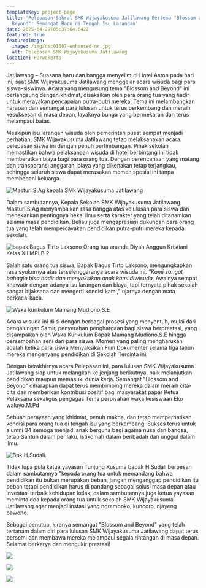 ```yaml
---
templateKey: project-page
title: 'Pelepasan Sakral SMK Wijayakusuma Jatilawang Bertema "Blossom and
  Beyond": Semangat Baru di Tengah Isu Larangan'
date: 2025-04-29T05:37:04.642Z
featured: true
featuredimage:
  image: /img/dsc01607-enhanced-nr.jpg
  alt: Pelepasan SMK Wijayakusuma Jatilawang
location: Purwokerto
---
```

Jatilawang – Suasana haru dan bangga menyelimuti Hotel Aston pada hari ini, saat SMK Wijayakusuma Jatilawang menggelar acara wisuda bagi para siswa-siswinya. Acara yang mengusung tema "Blossom and Beyond" ini berlangsung dengan khidmat, disaksikan oleh para orang tua yang hadir untuk merayakan pencapaian putra-putri mereka. Tema ini melambangkan harapan dan semangat para lulusan untuk terus berkembang dan meraih kesuksesan di masa depan, layaknya bunga yang bermekaran dan terus melampaui batas.

Meskipun isu larangan wisuda oleh pemerintah pusat sempat menjadi perhatian, SMK Wijayakusuma Jatilawang tetap melaksanakan acara pelepasan siswa ini dengan penuh pertimbangan. Pihak sekolah memastikan bahwa pelaksanaan wisuda di hotel berbintang ini tidak memberatkan biaya bagi para orang tua. Dengan perencanaan yang matang dan transparansi anggaran, biaya yang dikenakan tetap terjangkau, sehingga seluruh siswa dapat merasakan momen spesial ini tanpa membebani keluarga.

![Masturi.S.Ag kepala SMk Wijayakusuma Jatilawang](/img/dsc01072.jpg)

Dalam sambutannya, Kepala Sekolah SMK Wijayakusuma Jatilawang Masturi.S.Ag menyampaikan rasa bangga atas kelulusan para siswa dan menekankan pentingnya bekal ilmu serta karakter yang telah ditanamkan selama masa pendidikan. Beliau juga mengapresiasi dukungan para orang tua yang telah mempercayakan pendidikan putra-putri mereka kepada sekolah.

![](/img/dsc01100-1-.jpg "bapak.Bagus Tirto Laksono Orang tua ananda Diyah Anggun Kristiani Kelas XII MPLB 2")

Salah satu orang tua siswa, Bapak Bagus Tirto Laksono, mengungkapkan rasa syukurnya atas terselenggaranya acara wisuda ini. *"Kami sangat bahagia bisa hadir dan menyaksikan anak kami diwisuda.* Awalnya sempat khawatir dengan adanya isu larangan dan biaya, tapi ternyata pihak sekolah sangat bijaksana dan mengerti kondisi kami," ujarnya dengan mata berkaca-kaca.

![](/img/dsc01228-1-.jpg "Waka kurikulum Mamang Mudiono.S.E")

Acara wisuda ini diisi dengan berbagai prosesi yang menyentuh, mulai dari pengalungan Samir, penyerahan penghargaan bagi siswa berprestasi, yang disampaikan oleh Waka Kurikulum Bapak Mamang Mudiono.S.E hingga persembahan seni dari para siswa. Momen yang paling mengharukan adalah ketika para siswa Menyaksikan Film Dokumenter selama tiga tahun mereka mengenyang pendidikan di Sekolah Tercinta ini.

Dengan berakhirnya acara Pelepasan ini, para lulusan SMK Wijayakusuma Jatilawang siap untuk melangkah ke jenjang berikutnya, baik melanjutkan pendidikan maupun memasuki dunia kerja. Semangat "Blossom and Beyond" diharapkan dapat terus membimbing mereka dalam meraih cita-cita dan memberikan kontribusi positif bagi masyarakat papar Ketua Pelaksana  sekaligus pengagas Tema perpisahan  waka kesiswaan Eko waluyo.M.Pd

Sebuah perayaan yang khidmat, penuh makna, dan tetap memperhatikan kondisi para orang tua di tengah isu yang berkembang. Sukses terus untuk alumni 34 semoga menjadi anak berguna bagi agama nusa dan bangsa, tetap Santun dalam perilaku, istikomah dalam beribadah dan unggul dalam ilmu.

![Bpk.H.Sudali.](/img/dsc01225.jpg "Ketua yayasan Tunjung Kusuma")

T﻿idak lupa pula ketua yayasan Tunjung Kusuma bapak H.Sudali berpesan dalam sambutannya "kepada orang tua untuk memandang bahwa pendidikan itu bukan merupakan beban, jangan menganggap pendidikan itu beban tetapi pendidikan harus di pandang sebagai solusi masa depan atau investasi terbaik kehidupan kelak, dalam sambutannya juga ketua yayasan meminta doa kepada orang tua untuk sekolah SMK Wijayakusuma Jatilawang agar menjadi instasi yang  ngremboko, kuncoro, njayeng bawono.

Sebagai penutup, kiranya semangat "Blossom and Beyond" yang telah tertanam dalam diri para lulusan SMK Wijayakusuma Jatilawang dapat terus bersemi dan membawa mereka melampaui segala rintangan di masa depan. Selamat berkarya dan mengukir prestasi!

![](/img/dsc01638-enhanced-nr.jpg)

![](/img/dsc01582-1-.jpg)

![](/img/dsc01533-enhanced-nr.jpg)